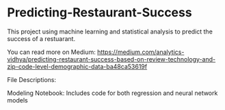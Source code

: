 # Predicting-Restaurant-Success

This project using machine learning and statistical analysis to predict the success of a restuarant. 

You can read more on Medium: https://medium.com/analytics-vidhya/predicting-restaurant-success-based-on-review-technology-and-zip-code-level-demographic-data-ba48ca53619f 

File Descriptions: 

Modeling Notebook: Includes code for both regression and neural network models

